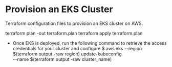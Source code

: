 # Provision an EKS Cluster

Terraform configuration files to provision an EKS cluster on AWS.

terraform plan -out terraform.plan
terraform apply terraform.plan

- Once EKS is deployed, run the following command to retrieve the access credentials for your cluster and configure
$ aws eks --region $(terraform output -raw region) update-kubeconfig \
    --name $(terraform output -raw cluster_name)
